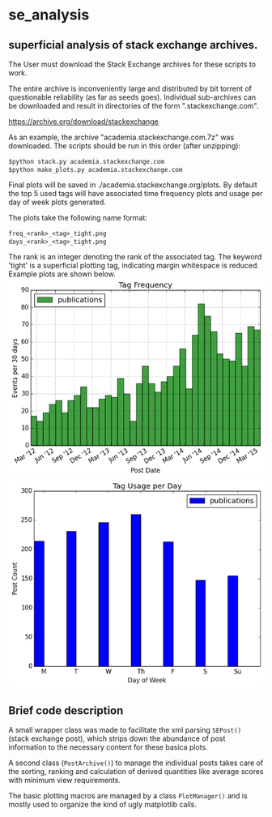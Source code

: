 # se_analysis
## superficial analysis of stack exchange archives.

The User must download the Stack Exchange archives for these scripts to work.

The entire archive is inconveniently large and distributed by bit torrent of 
questionable reliability (as far as seeds goes). Individual sub-archives can
be downloaded and result in directories of the form "<sub-archive-name>.stackexchange.com".

https://archive.org/download/stackexchange

As an example, the archive "academia.stackexchange.com.7z" was downloaded. The 
scripts should be run in this order (after unzipping):
```
$python stack.py academia.stackexchange.com
$python make_plots.py academia.stackexchange.com
```

Final plots will be saved in ./academia.stackexchange.org/plots. By default
the top 5 used tags will have associated time frequency plots and usage per day
of week plots generated. 

The plots take the following name format:
```
freq_<rank>_<tag>_tight.png
days_<rank>_<tag>_tight.png
```
The rank is an integer denoting the rank of the associated tag. The keyword 'tight'
is a superficial plotting tag, indicating margin whitespace is reduced. Example
plots are shown below.
![example frequency plot](./example_plots/freq_1_publications_tight.png)
![example day usage plot](./example_plots/days_1_publications_tight.png)

## Brief code description

A small wrapper class was made to facilitate the xml parsing `SEPost()` (stack
exchange post), which strips down the abundance of post information to the necessary
content for these basica plots. 

A second class (`PostArchive()`) to manage the individual posts takes care of the sorting, ranking
and calculation of derived quantities like average scores with minimum view 
requirements.

The basic plotting macros are managed by a class `PlotManager()` and is mostly 
used to organize the kind of ugly matplotlib calls. 


